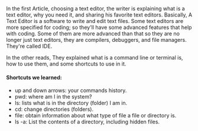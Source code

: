 In the first Article, choosing a text editor, the writer is explaining what is a text editor, why you need it, and sharing his favorite text editors. Basically, A Text Editor is a software to write and edit text files. Some text editors are more specified for coding; so they'll have some advanced features that help with coding. Some of them are more advanced than that so they are no longer just text editors, they are compilers, debuggers, and file managers. They're called IDE.

 

In the other reads, They explained what is a command line or terminal is, how to use them, and some shortcuts to use in it.

#### Shortcuts we learned:

* up and down arrows: your commands history.
* pwd: where am I in the system?
* ls: lists what is in the directory (folder)  I am in.
* cd: change directories (folders).
* file: obtain information about what type of file a file or directory is.
* ls -a: List the contents of a directory, including hidden files.
